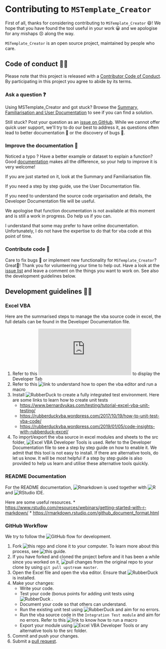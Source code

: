 # Contributing to `MSTemplate_Creator`

First of all, thanks for considering contributing to `MSTemplate_Creator` 😄! We hope that you have found the tool useful in your work 😀 and we apologise for any mishaps 😣 along the way.

`MSTemplate_Creator` is an open source project, maintained by people who care.

## Code of conduct 👩‍🏫

Please note that this project is released with a [Contributor Code of Conduct](CODE_OF_CONDUCT.md). By participating in this project you agree to abide by its terms.

### Ask a question ❓️

Using MSTemplate_Creator and got stuck? 
Browse the [Summary, Familiarisation and User Documentation](https://github.com/SLINGhub/MSTemplate_Creator/tree/master/docs) to see if you can find a solution. 

Still stuck? Post your question as an [issue on GitHub](https://github.com/SLINGhub/MSTemplate_Creator/issues). While we cannot offer quick user support, we'll try to do our best to address it, as questions often lead to better documentation 📜 or the discovery of bugs 🐛.

### Improve the documentation 📜

Noticed a typo ? 
Have a better example or dataset to explain a function? Good [documentation](https://github.com/SLINGhub/MSTemplate_Creator/tree/master/docs) makes all the difference, so your help to improve it is very welcome!

If you are just started on it, look at the Summary and Familiarisation file. 

If you need a step by step guide, use the User Documentation file.

If you need to understand the source code organisation and details, the Developer Documentation file will be useful.

We apologise that function documentation is not available at this moment and is still a work in progress. Do help us if you can.

I understand that some may prefer to have online documentation. Unfortunately, I do not have the expertise to do that for vba code at this point of time.

### Contribute code 📝

Care to fix bugs 🐛 or implement new functionality for `MSTemplate_Creator`? Great👏! Thank you for volunteering your time to help out. Have a look at the [issue list](https://github.com/SLINGhub/MSTemplate_Creator/issues) and leave a comment on the things you want to work on. See also the development guidelines below.

## Development guidelines 👨‍💻

### Excel VBA
Here are the summarised steps to manage the vba source code in excel, the full details can be found in the Developer Documentation file.

1. Refer to this ![link](https://www.excel-easy.com/examples/developer-tab.html) to display the Developer Tab
2. Refer to this ![link](https://spreadsheeto.com/vba-editor/) to understand how to open the vba editor and run a macro
3. Install ![RubberDuck](http://rubberduckvba.com/) to create a fully integrated test environment. Here are some links to learn how to create unit tests
    * https://www.bernardvukas.com/testing/tutorial-excel-vba-unit-testing/
    * https://rubberduckvba.wordpress.com/2017/10/19/how-to-unit-test-vba-code/
    * https://rubberduckvba.wordpress.com/2019/01/05/code-insights-with-rubberduck-excel/
4. To import/export the vba source in excel modules and sheets to the src folder, ![Excel VBA Developer Tools](http://vbatools.sourceforge.net/) is used. Refer to the Developer Documentation file to see a step by step guide on how to enable it. We admit that this tool is not easy to install. If there are alternative tools, do let us know. It will be most helpful if a step by step guide is also provided to help us learn and utilise these alternative tools quickly.

### README Documentation

For the README documentation, ![Rmarkdown](https://rmarkdown.rstudio.com/) is used together with ![R](https://www.r-project.org/) and ![RStudio IDE](https://www.rstudio.com/products/rstudio/download/).

Here are some useful resources.
    * https://www.rstudio.com/resources/webinars/getting-started-with-r-markdown/ 
    * https://rmarkdown.rstudio.com/github_document_format.html

### GitHub Workflow

We try to follow the ![GitHub flow](https://guides.github.com/introduction/flow/) for development.

1. Fork ![this repo](https://github.com/SLINGhub/MSTemplate_Creator) and clone it to your computer. To learn more about this process, see ![this guide](https://guides.github.com/activities/forking/).
2. If you have forked and cloned the project before and it has been a while since you worked on it, ![pull changes from the original repo](https://help.github.com/articles/merging-an-upstream-repository-into-your-fork/) to your clone by using `git pull upstream master`.
3. Open the Excel file and open the vba editor. Ensure that ![RubberDuck](http://rubberduckvba.com/) is installed.
4. Make your changes:
    * Write your code.
    * Test your code (bonus points for adding unit tests using ![RubberDuck](http://rubberduckvba.com/) .
    * Document your code so that others can understand.
    * Run the existing unit test using ![RubberDuck](http://rubberduckvba.com/) and aim for no errors.
    * Run the vba source code in the `Integration Test module` and aim for no errors. Refer to this ![link](https://spreadsheeto.com/vba-editor/) to know how to run a macro
    * Export your module using ![Excel VBA Developer Tools](http://vbatools.sourceforge.net/) or any alternative tools to the src folder.
5. Commit and push your changes.
6. Submit a [pull request](https://guides.github.com/activities/forking/#making-a-pull-request).


